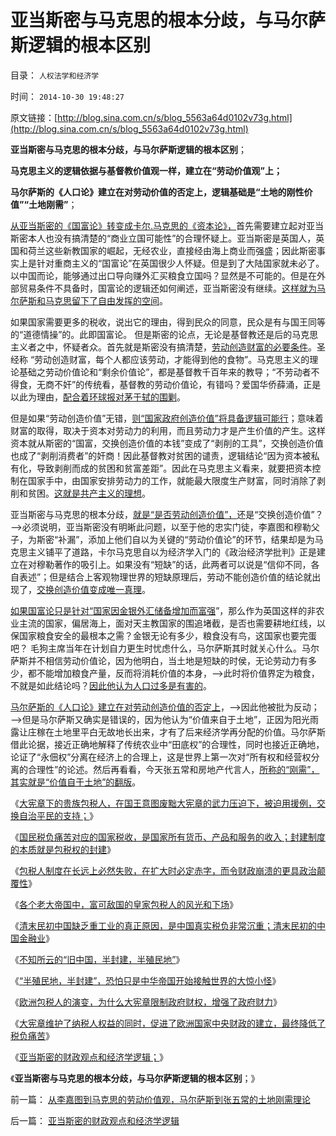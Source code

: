 # 亚当斯密与马克思的根本分歧，与马尔萨斯逻辑的根本区别

目录： `人权法学和经济学` 

时间： `2014-10-30 19:48:27` 

原文链接：[http://blog.sina.com.cn/s/blog_5563a64d0102v73g.html](http://blog.sina.com.cn/s/blog_5563a64d0102v73g.html)

**亚当斯密与马克思的根本分歧，与马尔萨斯逻辑的根本区别**；

**马克思主义的逻辑依据与基督教价值观一样，建立在“劳动价值观”上；**

**马尔萨斯的《人口论》建立在对劳动价值的否定上，逻辑基础是“土地的刚性价值”“土地刚需”**；

[从亚当斯密的《国富论》转变成卡尔.马克思的《资本论》，](../../../2012/6/23/《国富论》的真正观点和马克思主义的根本错误.md)首先需要建立起对亚当斯密本人也没有搞清楚的“商业立国可能性”的合理怀疑上。亚当斯密是英国人，英国和荷兰这些新教国家的崛起，无经农业，直接经由海上商业而强盛；因此斯密事实上是针对重商主义的“国富论”在英国很少人怀疑。但是到了大陆国家就未必了。以中国而论，能够通过出口导向赚外汇买粮食立国吗？显然是不可能的。但是在外部贸易条件不具备时，国富论的逻辑还如何阐述，亚当斯密没有继续。[这样就为马尔萨斯和马克思留下了自由发挥的空间](../../../2012/7/16/亚当斯密的三个“儿子”自由主义，民粹主义和马尔萨斯主义.md)。

如果国家需要更多的税收，说出它的理由，得到民众的同意，民众是有与国王同等的“道德情操”的。此即国富论。
但是斯密的论点，无论是基督教还是后的马克思主义者之中，怀疑者众。首先就是斯密没有搞清楚，[劳动创造财富的必要条件](../../../2013/1/15/你凭什么断定，您不是身处“黑客帝国”？.md)。圣经称
“劳动创造财富，每个人都应该劳动，才能得到他的食物”。马克思主义的理论基础之劳动价值论和“剩余价值论”，都是基督教千百年来的教导；“不劳动者不得食，无商不奸”的传统看，基督教的劳动价值论，有错吗？爱国华侨薛涌，正是以此为理由，[配合着环球报对茅于轼的围剿](../../../2014/10/26/茅于轼有错吗？爱国不是绝对真理，同意否？.md)。

但是如果“劳动创造价值”无错，[则“国家政府创造价值”将具备逻辑可能行](../../../2008/8/25/价值守恒定律：交换决定价值，政府采购与泡沫GDP.md)；意味着财富的取得，取决于资本对劳动力的利用，而且劳动力才是产生价值的产生。这样资本就从斯密的“国富，交换创造价值的本钱”变成了“剥削的工具”，交换创造价值也成了“剥削消费者”的奸商！因此基督教对贫困的谴责，逻辑结论“因为资本被私有化，导致剥削而成的贫困和贫富差距”。因此在马克思主义看来，就要把资本控制在国家手中，由国家安排劳动力的工作，就能最大限度生产财富，同时消除了剥削和贫困。[这就是共产主义的理想](../../../2013/6/19/公有制强迫臣民接受三个良好的许愿；.md)。

亚当斯密与马克思的根本分歧，[就是“是否劳动创造价值”，](../../../2008/7/26/什么是生产的价值？揭示《资本论》的关键性错误.md)还是“交换创造价值”？——>必须说明，亚当斯密没有明晰此问题，以至于他的忠实门徒，李嘉图和穆勒父子，为斯密“补漏”，添加上他们自以为关键的“劳动价值论”的环节，结果却是为马克思主义铺平了道路，卡尔马克思自以为经济学入门的《政治经济学批判》正是建立在对穆勒著作的吸引上。如果没有“短缺”的话，此两者可以说是“信仰不同，各自表述”；但是结合上客观物理世界的短缺原理后，劳动不能创造价值的结论就出现了，[交换创造价值变成唯一真理](../../../2010/6/7/《资本论》错在“生产创造价值”.md)。

[如果国富论只是针对“国家因金银外汇储备增加而富强](../../../2013/4/22/太平洋涨潮，会影响太湖的水位吗？货币的闭环经济系统.md)”，那么作为英国这样的非农业主流的国家，偏居海上，面对天主教国家的围追堵截，是否也需要耕地红线，以保国家粮食安全的最根本之需？金银无论有多少，粮食没有鸟，这国家也要完蛋吧？
毛狗主席当年在计划自力更生时忧虑什么，马尔萨斯其时就关心什么。马尔萨斯并不相信劳动价值论，因为他明白，当土地是短缺的时侯，无论劳动力有多少，都不能增加粮食产量，反而将消耗价值的本身，——>此时将价值界定为粮食，不就是如此结论吗？[因此他认为人口过多是有害的](../../../2011/12/12/爱尔兰大饥荒中的马尔萨斯的人口论.md)。

[马尔萨斯的《人口论》建立在对劳动创造价值的否定上](../../../2011/10/3/公民人口本身就是市场经济最大的财富.md)，——>因此他被批为反动；——>但是马尔萨斯又确实是错误的，因为他认为“价值来自于土地”，正因为阳光雨露让庄稼在土地里平白无故地长出来，才有了后来经济学再分配的价值。马尔萨斯借此论据，接近正确地解释了传统农业中“田底权”的合理性，同时也接近正确地，论证了“永佃权”分离在经济上的合理上，这是世界上第一次对“所有权和经营权分离的合理性”的论述。然后再看看，今天张五常和房地产代言人，[所称的“刚需”，其实就是“价值自于土地”的翻版](../../../2008/5/27/硬需求来自银行信贷任务，房价极端下还可以再涨一倍.md)。

《[大宪章下的贵族包税人，在国王意图废黜大宪章的武力压迫下，被迫用援例，交换自治平民的支持；](../../../2014/9/11/大宪章也是包税人合同，大宪章“推进自治”的机理.md)》

《[国民税负痛苦对应的国家税收，是国家所有货币、产品和服务的收入；封建制度的本质就是包税权的封建](../../../2014/9/22/包税人悖论：“包税人奴才和主子，谁套牢了谁”.md)》

《[包税人制度在长远上必然失败，在扩大时必定赤字，而令财政崩溃的更具政治颠覆性](../../../2014/9/24/包税人制度是赤字困境中的政府，极具诱惑的吗啡型改革方案.md)》

《[各个老大帝国中，富可敌国的皇家包税人的风光和下场](../../../2014/9/28/富可敌国的皇家包税人的风光和下场.md)》

《[清末民初中国缺乏重工业的真正原因，是中国真实税负非常沉重；清末民初的中国金融业](../../../2014/10/6/清末民初中国缺乏重工业的真正原因.md)》

《[不知所云的“旧中国，半封建，半殖民地”](../../../2014/10/17/不知所云的“旧中国，半封建，半殖民地”.md)》

《[“半殖民地，半封建”，恐怕只是中华帝国开始接触世界的大惊小怪](../../../2014/10/20/清末民初，根本无所谓“危难”.md)》

《[欧洲包税人的演变，为什么大宪章限制政府财权，增强了政府财力](../../../2014/10/25/为什么大宪章限制政府财权，反而增强了政府财力和综合国力？.md)》

《[大宪章维护了纳税人权益的同时，促进了欧洲国家中央财政的建立，最终降低了税负痛苦](../../../2014/10/27/大宪章对于加强国家财政和降低税负痛苦的双重作用.md)》

《[亚当斯密的财政观点和经济学逻辑；](../../../2014/10/28/亚当斯密的财政观点和经济学逻辑.md)》

《**亚当斯密与马克思的根本分歧，与马尔萨斯逻辑的根本区别**；》

前一篇： [从李嘉图到马克思的劳动价值观，马尔萨斯到张五常的土地刚需理论](../../../2014/10/31/从李嘉图到马克思的劳动价值观，马尔萨斯到张五常的土地刚需理论.md)

后一篇： [亚当斯密的财政观点和经济学逻辑](../../../2014/10/28/亚当斯密的财政观点和经济学逻辑.md)

